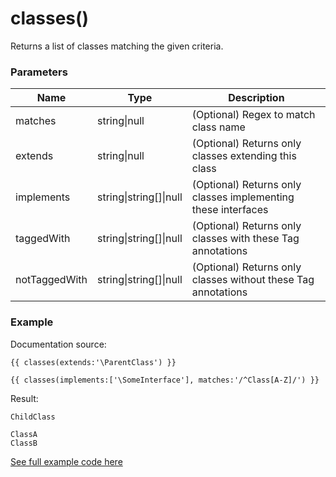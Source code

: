 # classes()

Returns a list of classes matching the given criteria.

### Parameters

| Name | Type | Description
| ---- | ---- | -----------
| matches | string\|null | (Optional) Regex to match class name
| extends | string\|null | (Optional) Returns only classes extending this class
| implements | string\|string[]\|null | (Optional) Returns only classes implementing these interfaces
| taggedWith | string\|string[]\|null | (Optional) Returns only classes with these Tag annotations
| notTaggedWith | string\|string[]\|null | (Optional) Returns only classes without these Tag annotations

### Example

Documentation source:

```
{{ classes(extends:'\ParentClass') }}

{{ classes(implements:['\SomeInterface'], matches:'/^Class[A-Z]/') }}
```

Result:

```
ChildClass

ClassA
ClassB
```

[See full example code here](../../examples/functions/classes)